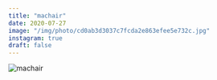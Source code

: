 ```yaml
---
title: "machair"
date: 2020-07-27
image: "/img/photo/cd0ab3d3037c7fcda2e863efee5e732c.jpg"
instagram: true
draft: false
---
```


![machair](/img/photo/cd0ab3d3037c7fcda2e863efee5e732c.jpg)
